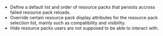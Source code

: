 + Define a default list and order of resource packs that persists accross failed resource pack reloads.
+ Override certain resource pack display attributes for the resource pack selection list, mainly such as compatibility and visibility.
+ Hide resource packs users are not supposed to be able to interact with.